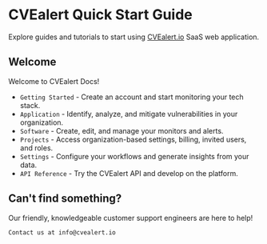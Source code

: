 # CVEalert Quick Start Guide

Explore guides and tutorials to start using [CVEalert.io](https://cvealert.io) SaaS web application.

## Welcome

Welcome to CVEalert Docs!

* `Getting Started` - Create an account and start monitoring your tech stack.
* `Application` - Identify, analyze, and mitigate vulnerabilities in your organization.
* `Software` - Create, edit, and manage your monitors and alerts.
* `Projects` - Access organization-based settings, billing, invited users, and roles.
* `Settings` - Configure your workflows and generate insights from your data.
* `API Reference` - Try the CVEalert API and develop on the platform.

## Can't find something?

Our friendly, knowledgeable customer support engineers are here to help!

```
Contact us at info@cvealert.io
```
